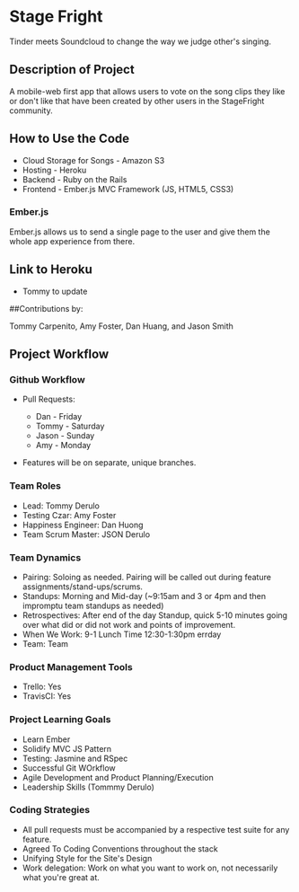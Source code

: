 # Stage Fright

Tinder meets Soundcloud to change the way we judge other's singing.

## Description of Project

A mobile-web first app that allows users to vote on the song clips they like or don't like that have been created by other users in the StageFright community.

## How to Use the Code
  - Cloud Storage for Songs - Amazon S3
  - Hosting - Heroku
  - Backend - Ruby on the Rails
  - Frontend - Ember.js MVC Framework (JS, HTML5, CSS3)

### Ember.js
Ember.js allows us to send a single page to the user and give them the whole app experience from there.

## Link to Heroku
  - Tommy to update

##Contributions by:

Tommy Carpenito, Amy Foster, Dan Huang, and Jason Smith

## Project Workflow

### Github Workflow
- Pull Requests:
  - Dan - Friday
  - Tommy - Saturday
  - Jason - Sunday
  - Amy - Monday
  
- Features will be on separate, unique branches.

### Team Roles
  - Lead: Tommy Derulo
  - Testing Czar: Amy Foster
  - Happiness Engineer: Dan Huong
  - Team Scrum Master: JSON Derulo

### Team Dynamics
  - Pairing: Soloing as needed.  Pairing will be called out during feature assignments/stand-ups/scrums.
  - Standups: Morning and Mid-day (~9:15am and 3 or 4pm and then impromptu team standups as needed)
  - Retrospectives: After end of the day Standup, quick 5-10 minutes going over what did or did not work and points of improvement.
  - When We Work: 9-1  Lunch Time 12:30-1:30pm errday
  - Team: Team

### Product Management Tools

  - Trello: Yes
  - TravisCI: Yes

### Project Learning Goals
  - Learn Ember
  - Solidify MVC JS Pattern
  - Testing: Jasmine and RSpec
  - Successful Git WOrkflow
  - Agile Development and Product Planning/Execution
  - Leadership Skills (Tommmy Derulo)

### Coding Strategies
  - All pull requests must be accompanied by a respective test suite for any feature.
  - Agreed To Coding Conventions throughout the stack
  - Unifying Style for the Site's Design
  - Work delegation: Work on what you want to work on, not necessarily what you're great at.

